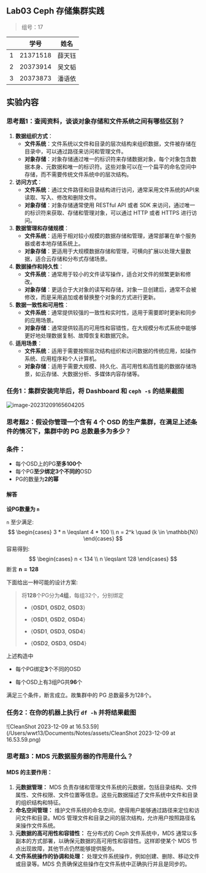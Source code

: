 ## Lab03 Ceph 存储集群实践

> 组号：17

|      |   学号   |  姓名  |
| :--: | :------: | :----: |
|  1   | 21371518 | 薛天钰 |
|  2   | 20373914 | 吴文韬 |
|  3   | 20373873 | 潘语依 |



## 实验内容

### **思考题1：查阅资料，谈谈对象存储和文件系统之间有哪些区别？**

1. **数据组织方式**：
   - **文件系统**：文件系统以文件和目录的层次结构来组织数据，文件被存储在目录中，可以通过路径来访问和管理文件。
   - **对象存储**：对象存储通过唯一的标识符来存储数据对象，每个对象包含数据本身、元数据和唯一的标识符。这些对象可以在一个扁平的命名空间中存储，而不需要传统文件系统中的层次结构。
2. **访问方式**：
   - **文件系统**：通过文件路径和目录结构进行访问，通常采用文件系统的API来读取、写入、修改和删除文件。
   - **对象存储**：对象存储通常使用 RESTful API 或者 SDK 来访问，通过唯一的标识符来获取、存储和管理对象，可以通过 HTTP 或者 HTTPS 进行访问。
3. **数据管理和存储规模**：
   - **文件系统**：适用于相对较小规模的数据存储和管理，通常部署在单个服务器或者本地存储系统上。
   - **对象存储**：更适用于大规模数据存储和管理，可横向扩展以处理大量数据，适合云存储和分布式存储场景。
4. **数据操作和持久性**：
   - **文件系统**：通常用于较小的文件读写操作，适合对文件的频繁更新和修改。
   - **对象存储**：更适合于大对象的读写和存储，对象一旦创建后，通常不会被修改，而是采用追加或者替换整个对象的方式进行更新。
5. **数据一致性和可用性**：
   - **文件系统**：通常提供较强的一致性和实时性，适用于需要即时更新和同步的应用场景。
   - **对象存储**：通常提供较高的可用性和容错性，在大规模分布式系统中能够更好地处理数据复制、故障恢复和数据冗余。
6. **适用场景**：
   - **文件系统**：适用于需要按照层次结构组织和访问数据的传统应用，如操作系统、应用程序和个人计算机。
   - **对象存储**：适用于需要大规模、持久化、高可用性和高性能的数据存储场景，如云存储、大数据分析、多媒体内容存储等。



### **任务1：集群安装完毕后，将 Dashboard 和 `ceph -s` 的结果截图**

![image-20231209165604205](/Users/wwt13/Documents/Notes/assets/image-20231209165604205.png)

### **思考题2：假设你管理一个含有 4 个 OSD 的生产集群，在满足上述条件的情况下，集群中的 PG 总数最多为多少？**

### **条件**：

- 每个OSD上的PG**至多100个**
- 每个PG**至少绑定3个不同的**OSD
- PG的数量为**2的幂**



#### 解答

**设PG数量为 `n`** 

 `n` 至少满足: 
$$
\begin{cases}
3 * n \leqslant 4 * 100 \\
n = 2^k \quad (k \in \mathbb{N})
\end{cases}
$$
容易得到: 
$$
\begin{cases}
n < 134 \\
n \leqslant 128
\end{cases}
$$
断言  $\pmb{n = 128}$

下面给出一种可能的设计方案:

>  将**128**个PG分为**4组**，每组32个，分别绑定
> 
> - {**OSD1**, **OSD2**, **OSD3**}
> 
> - {**OSD1**, **OSD2**, **OSD4**}
> 
> - {**OSD1**, **OSD3**, **OSD4**}
> 
> - {**OSD2**, **OSD3**, **OSD4**}

上述构造中

- 每个PG绑定**3**个不同的OSD

- 每个OSD上有3组PG共**96**个

满足三个条件，断言成立。故集群中的 PG 总数最多为128个。



### **任务2：在你的机器上执行 `df -h` 并将结果截图**

![CleanShot 2023-12-09 at 16.53.59](/Users/wwt13/Documents/Notes/assets/CleanShot 2023-12-09 at 16.53.59.png)



### **思考题3：MDS 元数据服务器的作用是什么？**

#### MDS 的主要作用：

1. **元数据管理：** MDS 负责存储和管理文件系统的元数据，包括目录结构、文件属性、文件权限、文件位置等信息。这些元数据描述了文件系统中文件和目录的组织结构和特征。
2. **命名空间管理：** 维护文件系统的命名空间，使得用户能够通过路径来定位和访问文件和目录。MDS 管理文件和目录之间的层次结构，允许用户按照路径名来操作文件系统。
3. **元数据的高可用性和容错性：** 在分布式的 Ceph 文件系统中，MDS 通常以多副本的方式部署，以确保元数据的高可用性和容错性。这样即使某个 MDS 节点出现故障，其他节点仍然能够提供服务。
4. **文件系统操作的协调和处理：** 处理文件系统操作，例如创建、删除、移动文件或目录等。MDS 负责确保这些操作在文件系统中正确执行并且是同步的。
